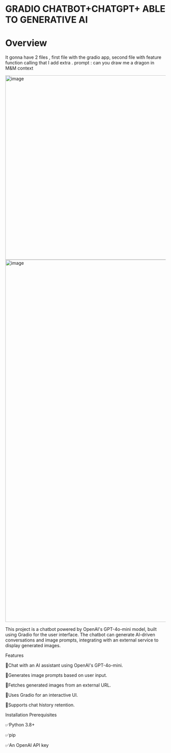 # GRADIO CHATBOT+CHATGPT+ ABLE TO GENERATIVE AI
# Overview


It gonna have 2 files , first file with the gradio app, second file with feature function calling that I add extra .
prompt : can you draw me a dragon in M&M context


<img width="577" alt="image" src="https://github.com/user-attachments/assets/5b19b3ab-eda3-4de4-94d6-477210eb5fa5" />
<img width="1134" alt="image" src="https://github.com/user-attachments/assets/fc904e0c-73ff-4bf4-8423-35c60d1f7bef" />

 
This project is a chatbot powered by OpenAI's GPT-4o-mini model, built using Gradio for the user interface. The chatbot can generate AI-driven conversations and image prompts, integrating with an external service to display generated images.

Features

🚀Chat with an AI assistant using OpenAI's GPT-4o-mini.

🚀Generates image prompts based on user input.

🚀Fetches generated images from an external URL.

🚀Uses Gradio for an interactive UI.

🚀Supports chat history retention.

Installation
Prerequisites

✅Python 3.8+

✅pip

✅An OpenAI API key
